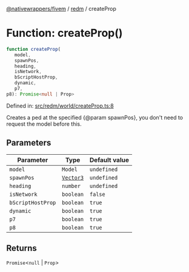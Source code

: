 [@nativewrappers/fivem](../../README.md) / [redm](../README.md) / createProp

# Function: createProp()

```ts
function createProp(
   model, 
   spawnPos, 
   heading, 
   isNetwork, 
   bScriptHostProp, 
   dynamic, 
   p7, 
p8): Promise<null | Prop>
```

Defined in: [src/redm/world/createProp.ts:8](https://github.com/nativewrappers/nativewrappers/blob/bf1d263f0188667cde482dc5657983cf3674a640/src/redm/world/createProp.ts#L8)

Creates a ped at the specified {@param spawnPos}, you don't need to request the model before this.

## Parameters

| Parameter | Type | Default value |
| ------ | ------ | ------ |
| `model` | `Model` | `undefined` |
| `spawnPos` | [`Vector3`](../../fivem/classes/Vector3.md) | `undefined` |
| `heading` | `number` | `undefined` |
| `isNetwork` | `boolean` | `false` |
| `bScriptHostProp` | `boolean` | `true` |
| `dynamic` | `boolean` | `true` |
| `p7` | `boolean` | `true` |
| `p8` | `boolean` | `true` |

## Returns

`Promise`\<`null` \| `Prop`\>
